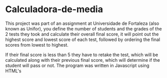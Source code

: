 # Calculadora-de-media

This project was part of an assignment at Universidade de Fortaleza (also known as Unifor), you define the number of students and the grades of the 2 tests they took and calculate their overall final score, it will point out the highest score and lowest score of each test, followed by ordering the final scores from lowest to highest.

If their final score is less than 5 they have to retake the test, which will be calculated along with their previous final score, which will determine if the student will pass or not. The program was written in Javascript using HTML's <script> space.
